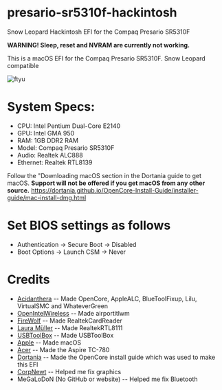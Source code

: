 # presario-sr5310f-hackintosh
Snow Leopard Hackintosh EFI for the Compaq Presario SR5310F

**WARNING! Sleep, reset and NVRAM are currently not working.**

This is a macOS EFI for the Compaq Presario SR5310F. Snow Leopard compatible

![ftyu](https://github.com/user-attachments/assets/8ece0ab1-b92d-487f-868a-a8c95da0ea6b)

# System Specs:

* CPU: Intel Pentium Dual-Core E2140
* GPU: Intel GMA 950
* RAM: 1GB DDR2 RAM
* Model: Compaq Presario SR5310F
* Audio: Realtek ALC888
* Ethernet: Realtek RTL8139

Follow the "Downloading macOS section in the Dortania guide to get macOS. **Support will not be offered if you get macOS from any other source.** https://dortania.github.io/OpenCore-Install-Guide/installer-guide/mac-install-dmg.html

# Set BIOS settings as follows

* Authentication -> Secure Boot -> Disabled
* Boot Options -> Launch CSM -> Never

# Credits

* [Acidanthera](https://github.com/acidanthera) -- Made OpenCore, AppleALC, BlueToolFixup, Lilu, VirtualSMC and WhateverGreen
* [OpenIntelWireless](https://github.com/OpenIntelWireless) -- Made airportitlwm
* [FireWolf](https://github.com/0xFireWolf) -- Made RealtekCardReader
* [Laura Müller](https://github.com/Mieze) -- Made RealtekRTL8111 
* [USBToolBox](https://github.com/USBToolBox) -- Made USBToolBox
* [Apple](https://www.apple.com/ca/) -- Made macOS
* [Acer](https://www.acer.com/us-en) -- Made the Aspire TC-780
* [Dortania](https://github.com/dortania) -- Made the OpenCore install guide which was used to make this EFI
* [CorpNewt](https://github.com/corpnewt) -- Helped me fix graphics
* MeGaLoDoN (No GitHub or website) -- Helped me fix Bluetooth
